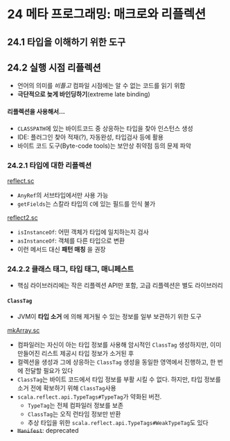 # 24 메타 프로그래밍: 매크로와 리플렉션

## 24.1 타입을 이해하기 위한 도구

## 24.2 실행 시점 리플렉션
- 언어의 의미를 *비틀고* 컴파일 시점에는 알 수 없는 코드를 읽기 위함
- **극단적으로 늦게 바인딩하기**(extreme late binding)

#### 리플렉션을 사용해서...
- `CLASSPATH`에 있는 바이트코드 중 상응하는 타입을 찾아 인스턴스 생성
- IDE: 플러그인 찾아 적재(?), 자동완성, 타입검사 등에 활용
- 바이트 코드 도구(Byte-code tools)는 보안상 취약점 등의 문제 파악

### 24.2.1 타입에 대한 리플렉션
[reflect.sc](../src/main/scala/metaprogramming/reflect.sc)
- `AnyRef`의 서브타입에서만 사용 가능
- `getFields`는 스칼라 타입의 `C`에 있는 필드를 인식 불가

[reflect2.sc](../src/main/scala/metaprogramming/reflect2.sc)
- `isInstanceOf`: 어떤 객체가 타입에 일치하는지 검사
- `asInstanceOf`: 객체를 다른 타입으로 변환
- 이런 메서드 대신 **패턴 매칭** 을 권장

### 24.2.2 클래스 태그, 타입 태그, 매니페스트
- 핵심 라이브러리에는 작은 리플렉션 API만 포함, 고급 리플렉션은 별도 라이브러리

#### `ClassTag`
- JVM이 **타입 소거** 에 의해 제거될 수 있는 정보를 일부 보관하기 위한 도구

[mkArray.sc](../src/main/scala/metaprogramming/mkArray.sc)
- 컴파일러는 자신이 아는 타입 정보를 사용해 암시적인 `ClassTag` 생성하지만, 이미 만들어진 리스트 제공시 타입 정보가 소거된 후
- 컬렉션을 생성과 그에 상응하는 `ClassTag` 생성을 동일한 영역에서 진행하고, 한 번에 전달할 필요가 있다
- `ClassTag`는 바이트 코드에서 타입 정보를 부활 시킬 수 없다. 하지만, 타입 정보를 소거 전에 확보하기 위해 `ClassTag`사용
- `scala.reflect.api.TypeTags#TypeTag`가 약화된 버전.
  - `TypeTag`는 전체 컴파일러 정보를 보존
  - `ClassTag`는 오직 런타임 정보만 반환 
  - 추상 타입을 위한 `scala.reflect.api.TypeTags#WeakTypeTag`도 있다
- ~~`Manifest`~~: deprecated
